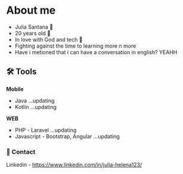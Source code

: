 
# About me

- Julia Santana 🤩
- 20 years old 🥳 
- In love with God and tech 🥰
- Fighting against the time to learning more n more
- Have i metioned that i can have a conversation in english? YEAHH





## 🛠 Tools
**Mobile**
- Java                            ...updating
- Kotlin                          ...updating

**WEB**
- PHP - Laravel                   ...updating
- Javascript - Bootstrap, Angular ...updating



### 📲 Contact

Linkedin - https://www.linkedin.com/in/julia-helena123/
